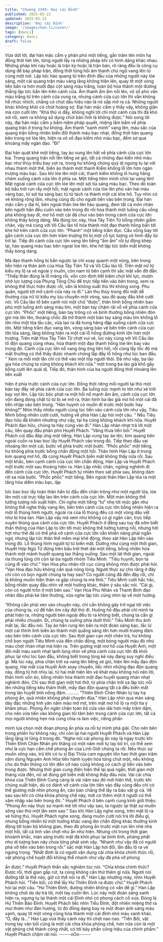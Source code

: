 ```yaml
---
title: "Chương 2349: Hai cái Đỉnh"
published: 2025-05-22
updated: 2025-05-22
description: 'Hai cái Đỉnh'
image: '/images/han-li/cover/'
tags: [HanLi]
category: HanLi
draft: false
---
```


Vừa dứt lời, đại hán mặc cẩm y phân phó một tiếng, gần trăm tên
môn hạ đồng thời hét lớn, từng người lấy ra những pháp khí có
hình dáng khác nhau.
Những pháp khí này hoặc là trận kỳ hoặc là trận bàn, rõ ràng đều
là công cụ dùng để bày pháp trận, đồng thời từng hồi âm thanh
chú ngữ vang lên từ cùng một nơi.
Lập tức hào quang từ trên đỉnh đầu của những người này lóe
sáng, một cái quang trận màu vàng lăng không hiện lên, quay tít
một vòng liền bắn ra hơn mười đạo cột sáng màu trắng, toàn bộ
hóa thành một đường thẳng lập tức bắn lên trên cánh cửa.
Âm thanh ầm ầm nổi lên, vô số phù văn màu trắng từ trên cánh
cửa vung ra, nhưng cánh cửa cực lớn thì vẫn không hề nhúc
nhích, chẳng có chút dấu hiệu nào là nó sắp mở ra cả.
Những người khác không khỏi có chút hoảng sợ.
Đại hán mặc cẩm y thấy vậy, không giận mà còn cười lớn:
“Khá thú vị đấy, không nghĩ tới chỉ một cánh cửa thì đã khó xơi
rồi, xem ra không sử dụng chút bản lĩnh là không được.”
Nói xong lời này, đại hán mặc cẩm y bấm niệm pháp quyết, miệng
lầm bẩm về phía quang trận ở trong hư không.
Âm thanh “oanh minh” vang lên, màu sắc của quang trận bỗng
nhiên biến đổi thành màu bạc nhạt, đồng thời hàn quang bên
trong nó lóe lên, hiện ra vô số đạo kiếm nhỏ màu bạc, đếm sơ
qua khoảng mấy ngàn đạo.
“Đi”

Đại hán quát khẽ một tiếng, tay áo vung lên hất về phía cánh cửa
cực lớn kia.
Trong quang trận nổi lên tiếng xé gió, tất cả những đạo kiến nhỏ
màu bạc như thủy triều bay vọt ra, trong hư không chúng quỷ dị
ngưng tụ lại với nhau thành một thể, biến ảo thành một thanh
Kiếm khổng lồ lớn hơn ngàn trượng màu bạc. Sau khi lóe lên một
cái, thanh kiếm khổng lồ hung hăng chém xuống cánh cửa lớn ở
phía xa.
Một tiếng tiêm minh chói tai vang lên!
Mặt ngoài cánh cửa cực lớn lóe lên một sợi tia sáng màu bạc.
Theo đó toàn bộ bầu trời run rẩy một hồi, mặt ngoài cánh cửa lóe
lên phù văn hai màu vàng bạc, từ sợi tia sáng bạc từ từ tách ra
thành một cái khe hở.
Tuy nhìn có vẻ không rộng lắm, nhưng cũng đủ cho người tiến
vào bên trong.
Đại hán mặc cẩm y đại hỉ, bên ngoài thân lóe lên hào quang, đem
tất cả môn nhân bên người hắn đều cuốn vào bên trong đó rồi
hóa thành một luồng cầu vồng phá không bay đi, mơ hồ một cái
đã chui vào bên trong cánh cửa cực lớn không thấy bóng dáng.
Mà đúng lúc này, Hoa Tây Tiên Tử bỗng nhiên giẫm chân, vậy mà
cùng với Vô Cấu lão tổ hóa thành một đạo thanh hồng bắn tới khe
hở trên cánh cửa cực lớn.
“Phanh” một tiếng trầm đục.
Cầu vồng bay tới gần cánh cửa cực lớn hơn trăm trượng thì bị
một cỗ lực lượng vô hình đẩy lùi trở lại.
Tiếp đó cánh cửa cực lớn vang lên tiếng “ầm ầm” rồi tự động
khép lại, hào quang màu bạc bên ngoài lóe lên, khe hở lập tức
biến mất không thấy bóng dáng.

Mà đạo thanh hồng bị bắn ngược lại chỉ xoay quanh một vòng,
bên trong liền hiện ra thân ảnh của Hoa Tây Tiên Tử và Vô Cấu
lão tổ.
Trên mặt nữ tử kiều mỵ lộ ra vẻ ngoài ý muốn, còn nam tử bên
cạnh thì sắc mặt vẫn đờ đẫn.
“Thiếp thân đúng là lỗ mãng rồi, vốn còn định tiết kiệm chút khí
lực, mượn nhờ lực lượng của Phụng Tông Chủ để trực tiếp tiến
vào bên trong, xem ra không thể thực hiện được rồi, vẫn là không
xuất thủ thì không xong. Phu quân, ngươi tới mở cánh cửa này ra
đi.” Làn thu thủy trong đôi mắt dễ thương của nữ tử kiều mỵ lưu
chuyển một vòng, sau đó quay đầu khẽ cười nói.
Vô Cấu lão tổ bên cạnh nói một chữ “được”, thân hình bỗng nhiên
bao phủ một luồng ánh sáng màu tím, một bàn tay chậm rãi vỗ về
phía cánh cửa cực lớn.
“Phốc” một tiếng, bàn tay trông có vẻ bình thường bỗng nhiên đón
gió mà lớn lên, thoáng chốc đã trở thành một bàn tay sáng màu
tím khổng lồ lớn như một tòa lầu các, vừa lao ra đã hung hăng
đập xuống cánh cửa cực lớn.
Một tiếng trầm đục vang lên, vòng sáng bảo vệ bên trên cánh cửa
cực lớn tỏa sáng, lăng không hiện ra một cái lỗ hổng đường kính
lớn hơn một trượng.
Trên mặt Hoa Tây Tiên Tử chợt vui vẻ, lúc này cùng với Vô Cấu
lão tổ độn quang cùng nhau, hóa thành một đạo thanh hồng lóe
lên bay vào trong đó.
Cánh cửa cực lớn nổ vang ông ông liên hồi, rồi cũng lấy tốc độ
mà mắt thường có thể thấy được nhanh chóng lấp đầy lỗ hổng
như lúc ban đầu.
“ Xem ra mỗi một lần chỉ có thể vào một tốp người thôi. Đã như
vậy, ba lão gia hỏa chúng ta cũng không khách khí nữa.” một
trong ba lão giả khô gầy bỗng cười lên quái dị.
Tiếp đó, thân hình của ba người đồng thời nhoáng lên liền xuất

hiện ở phía trước cánh cửa cực lớn. Đồng thời riêng mỗi người
lại thò một bàn tay đẩy về phía cánh cửa cực lớn. Ba luồng sức
mạnh to lớn như xé trời bay vọt lên.
Lập tức bộc phát ra một hồi nổ mạnh ầm ầm, cánh cửa cực lớn
vốn đang đóng chặt từ từ bị xé mở ra, thân hình ba lão giả mơ hồ
một cái đã tiến nhập vào bên trong.
“Hàn huynh có muốn đi trước một bước hay không?” Nhìn thấy
nhiều người cùng lúc tiến vào cánh cửa lớn như vậy, Tiêu Minh
bỗng nhiên cười cười, hướng về phía Hàn Lập hỏi một câu.
“ Nếu Tiêu đạo hữu đã khiêm nhường như vậy, tại hạ cũng không
khách khí nữa. Huyết Phách đạo hữu, chúng ta hãy cùng vào đi.”
Hàn Lập nhàn nhạt trả lời một câu, liền quay đầu phân phó Huyết
Phách.
“Vâng thưa tiền bối.” Huyết Phách cúi đầu đáp ứng một tiếng.
Hàn Lập vung tay áo lên, kim quang bên ngoài cuốn ra bao bọc
lấy Huyết Phách vào trong đó. Tiếp theo đầu vai nhoáng lên một
cái, bước về phía trước một bước.
“Phốc phốc” một tiếng, hư không phía trước bỗng chấn động một
hồi.
Thân hình Hàn Lập ở trong kim quang mơ hồ, đã cùng Huyết
Phách biến mất không thấy nữa rồi.
Sau một khắc, bên cạnh cánh cửa cực lớn chấn động, Hàn Lập
và Huyết Phách một trước một sau thoáng hiện ra.
Hàn Lập nhấc chân, ngông nghênh đi đến cánh cửa cực lớn.
Huyết Phách tự nhiên theo sát phía sau, không dám rời xa nửa
bước.
“Phốc phốc” một tiếng.
Bên ngoài thân Hàn Lập tỏa ra một tầng hỏa diễm màu bạc, lập

tức bao bọc lấy toàn thân hắn từ đầu đến chân trông như một
người lửa, lóe lên một cái trực tiếp lao lên trên cánh cửa cực lớn.
Một màn không thể tưởng tượng nổi xuất hiện.
Chỉ nghe một tiếng “tư” nhẹ tới mức gần như không thể nghe thấy
vang lên, bên trên cánh cửa cực lớn bỗng nhiên hiện ra một lỗ
thủng hình người, ngoài rìa của lỗ thủng đều có một vòng dấu vết
như bị hòa tan.
Hàn Lập vậy mà xem như không có gì ngăn cản, trực tiếp xuyên
thủng qua cánh cửa cực lớn.
Huyết Phách ở đằng sau tuy đã sớm biết thần thông của Hàn Lập
to lớn tới mức không thể tưởng tượng nổi, nhưng hời hợt như thế
đã có thể phá vỡ cánh cửa cực lớn vẫn khiến nàng phải ngẩn
ngơ, nhưng lập tức thân thể mềm mại khẽ động, theo sát Hàn
Lập tiến vào trong đó.
Lỗ thủng hình người từ từ biến mất.
Dường như cùng một thời gian, Huyết Hợp Ngũ Tử đứng trên bầu
trời thét dài một tiếng, bỗng nhiên hóa thành một mảnh huyết
quang lao thẳng xuống.
Sau một lát thời gian, ngoài rìa thung lũng chỉ còn lại ba người
nhóm Tiêu Minh.
“Tiêu huynh, bọn ta cũng đi vào chứ.” Vạn Hoa phu nhân rốt cục
cũng không nhịn được phải hỏi.
“Vạn Hoa đạo hữu không cần quá nóng lòng. Ngươi thực sự cho
rằng ở đây chỉ còn có bọn người chúng ta hay sao? Có người
cũng đã đến đây rồi, chỉ là không muốn hiện thân ra gặp chúng ta
mà thôi.” Tiêu Minh cười hắc hắc, bỗng nhiên quay đầu nhìn về
một hướng khác, thâm ý sâu sắc nói.
“Cái gì, còn có người trốn ở một bên sao.” Vạn Hoa Phu Nhân và
Thanh Bình đạo nhân đâu phải kẻ tầm thường, vừa nghe lập tức
cùng nhìn lại về một hướng.

“Không cần phải xen vào chuyện này, chỉ cần không gây trở ngại
tới việc của chúng ta, cứ để hắn ôm cây đợi thỏ đi. Huống hồ đâu
phải chỉ mình ta phát hiện ra, những người bên ngoài đều tỏ ra
không biết, chúng ta cần gì phải nhiều chuyện. Đi, chúng ta xuống
phía dưới thôi.” Tiêu Minh thu ánh mắt lại, lắc đầu nói. Tay áo hắn
rung lên bắn ra một đoàn sáng bạc, lắc lư một cái thình lình biến
ảo thành một quầng sáng lớn hơn mười trượng đâm vào bên trên
cánh cửa cực lớn.
Sau thời gian cạn một chén trà, hư không chỗ bọn người Tiêu
Minh vừa đến chấn động, một bóng người màu đỏ như máu chợt
nhàn nhạt mà hiện ra.
Trên gương mặt mơ hồ của Huyết Ảnh, một đôi mắt màu xanh
nhạt lạnh lùng nhìn về phía cánh cửa cực lớn đã khôi phục lại
như lúc ban đầu, không biết trong lòng kẻ này đang suy nghĩ điều
gì.
Mà lúc này, phía chân trời xa vang lên tiếng xé gió, hiện lên mấy
đạo độn quang.
Hai mắt của Huyết Ảnh xoay chuyển, liếc nhìn những đạo độn
quang này, đồng tử hơi nhíu lại, từ hai mắt hiện lên vẻ khát máu
không nói nên lời, thân hình uốn éo, bỗng nhiên hóa thành một
đạo huyết quang nhàn nhạt nghênh đón.
Chỉ sau thời gian một hơi thở, từ phía chân trời xa lập tức nổi lên
những tiếng kêu thảm thiết, mấy đạo độn quang tất cả đều biến
mất trong làn huyết tinh nồng đậm.
………
“Thiên Đỉnh Chân Nhân tự tay hạ phong ấn, quả nhiên không phải
chuyện đùa.” Hàn Lập nhìn qua màn sáng dày đặc những linh văn
năm màu mờ mịt, trên mặt mơ hồ lộ ra một tia ý khâm phục.
Phong Ấn ngăn chặn toàn bộ cửa vào dài hơn mấy trăm dặm, cho
nên vừa tiến vào không gian tối tăm bên trong cánh cửa cực lớn,
tất cả mọi người không hẹn mà cùng chia ra làm việc, riêng phần

mình lựa chọn một đoạn phong ấn phía xa rồi tự mình phá giải.
Cho nên bên trong phiến hư không này, chỉ còn lại hai người
Huyết Phách và Hàn Lập lẳng lặng lơ lửng ở trong đó.
“Nghe nói cái phong ấn này là ngay trước khi Thiên Đỉnh Chân
Nhân phi thăng có một năm mới tự tay bố trí, có thể xem như là
cực hạn cấm chế phong ấn của Linh Giới chúng ta rồi. Nếu thực
sự muốn xông vào, trừ khi có tu sĩ Đại Thừa cam nguyện tổn hao
thời gian trăm năm dùng Nguyên Anh Hỏa tiến hành luyện hóa
từng chút một, nếu không cho dù thần thông có lớn đến cỡ nào
cũng không có cách gì tiến vào bên trong được. Nhưng thời gian
cung điện hiện thế lại quá ngắn, thời gian một tháng vừa đến, nó
sẽ đúng giờ biến mất không thấy đâu nữa. Vài cái chìa khóa của
Thiên Đỉnh Cung càng là vài năm sau đó mới hiện thế, trước khi
chúng xuất hiện, dù có đánh vỡ cánh cửa lớn tiến vào đây cũng
đều chỉ có thể giương mắt nhìn phong ấn, căn bản chẳng thể lấy
ra bảo vật gì cả. Về sau sau khi có chìa khóa phỏng chế này, mới
có thêm một ít người có thể xâm nhập vào bên trong đó..” Huyết
Phách ở bên cạnh cung kính giới thiệu.
“Phong Ấn này thực sự mạnh mẽ tới như vậy sao, ta ngược lại
thật sự muốn xông vào thử một lần xem sao.” Sau khi Hàn Lập
nghe xong, trên mặt lộ ra vẻ hứng thú.
Huyết Phách nghe xong, đang muốn cười nói trả lời điều gì,
nhưng bỗng nhiên từ một hướng khác vang lên chấn động khác
thường kinh động tới toàn bộ không gian, theo đó phong ấn trước
mặt run lên nhè nhẹ một hồi, tất cả linh văn chợt như ẩn như
hiện.
Nhưng chỉ trong thời gian khoảnh khắc, màn sáng trước mặt đã
khôi phục lại bình tĩnh, phảng phất như dị tượng ban nãy chưa
từng phát sinh vậy.
“Nhanh như vậy đã có người phá vỡ tiến vào bên trong rồi.” sắc
mặt Hàn Lập hơi đổi, lần đầu lộ ra vẻ ngưng trọng.
“Nhất định là có người vận dụng cái chìa khóa chính thức rồi, vật
phỏng chế tuyệt đối không thể nhanh như vậy đã phá vỡ phong

ấn được.” Huyết Phách thần sắc nghiêm túc nói.
“Chìa khóa chính thức? Được rồi, thời gian gấp rút, ta cũng không
cần thử thêm gì nữa. Ngươi nói đường tắt là thế nào, giờ có thể
nói ra đi.” Hàn Lập nhướng mày, nhìn Huyết Phách hỏi.
“Tiền bối, có thể lấy Hư Thiên Đỉnh ra được chứ.” Huyết Phách
hỏi lại một câu.
“Hư Thiên Đỉnh, đương nhiên không có vấn đề gì.” Hàn Lập
không chút do dự trả lời, một tay cuốn lên. Lúc này một đoàn
sáng xanh hiện ra, ngưng tụ lại thành một cái Đỉnh nhỏ có phong
cách cổ xưa.
Đúng là Hư Thiên Bảo Đỉnh.
Huyết Phách liếc nhìn Tiểu Đỉnh, đột nhiên miệng thở ra mùi thơm
như đàn hương, từ đó đồng dạng bay ra một đoàn ánh sáng màu
xanh, quay tít một vòng cũng hóa thành một cái đỉnh nhỏ màu
xanh khác.
“Ồ, đây là…” Hàn Lạp vừa thấy cảnh này thì chợt nao nao.
“Tiền Bối, vật trong tay vãn bối cũng là một cái chìa khóa phỏng
chế, hơn nữa còn là một vật phỏng chế thành công nhất, có tới
bảy phần công hiệu của chính phẩm.” Huyết Phách chậm rãi nói.
------oOo------
